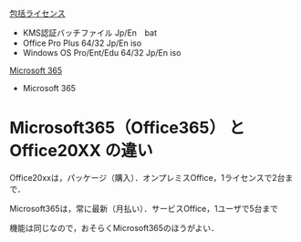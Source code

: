 [包括ライセンス](https://ees.cc.nagasaki-u.ac.jp/login/login.html)
- KMS認証バッチファイル Jp/En　bat
- Office Pro Plus 64/32 Jp/En iso
- Windows OS Pro/Ent/Edu 64/32 Jp/En iso

[Microsoft 365](https://portal.office.com)
- Microsoft 365

# Microsoft365（Office365） と Office20XX の違い

Office20xxは，パッケージ（購入）．オンプレミスOffice，1ライセンスで2台まで．

Microsoft365は，常に最新（月払い）．サービスOffice，1ユーザで5台まで

機能は同じなので，おそらくMicrosoft365のほうがよい．

